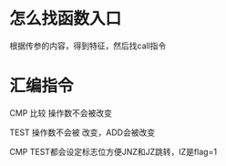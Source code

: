# 怎么找函数入口

根据传参的内容，得到特征，然后找call指令

# 汇编指令

CMP 比较 操作数不会被改变

TEST 操作数不会被 改变，ADD会被改变

CMP TEST都会设定标志位方便JNZ和JZ跳转，IZ是flag=1